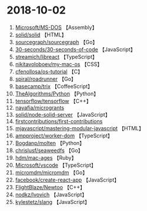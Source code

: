 # 2018-10-02

1. [Microsoft/MS-DOS](https://github.com/Microsoft/MS-DOS) 【Assembly】
2. [solid/solid](https://github.com/solid/solid) 【HTML】
3. [sourcegraph/sourcegraph](https://github.com/sourcegraph/sourcegraph) 【Go】
4. [30-seconds/30-seconds-of-code](https://github.com/30-seconds/30-seconds-of-code) 【JavaScript】
5. [streamich/libreact](https://github.com/streamich/libreact) 【TypeScript】
6. [nikitavoloboev/my-mac-os](https://github.com/nikitavoloboev/my-mac-os) 【CSS】
7. [cfenollosa/os-tutorial](https://github.com/cfenollosa/os-tutorial) 【C】
8. [spiral/roadrunner](https://github.com/spiral/roadrunner) 【Go】
9. [basecamp/trix](https://github.com/basecamp/trix) 【CoffeeScript】
10. [TheAlgorithms/Python](https://github.com/TheAlgorithms/Python) 【Python】
11. [tensorflow/tensorflow](https://github.com/tensorflow/tensorflow) 【C++】
12. [nayafia/microgrants](https://github.com/nayafia/microgrants) 
13. [solid/node-solid-server](https://github.com/solid/node-solid-server) 【JavaScript】
14. [firstcontributions/first-contributions](https://github.com/firstcontributions/first-contributions) 
15. [mjavascript/mastering-modular-javascript](https://github.com/mjavascript/mastering-modular-javascript) 【HTML】
16. [ampproject/worker-dom](https://github.com/ampproject/worker-dom) 【TypeScript】
17. [Bogdanp/molten](https://github.com/Bogdanp/molten) 【Python】
18. [chrislusf/seaweedfs](https://github.com/chrislusf/seaweedfs) 【Go】
19. [hdm/mac-ages](https://github.com/hdm/mac-ages) 【Ruby】
20. [Microsoft/vscode](https://github.com/Microsoft/vscode) 【TypeScript】
21. [micromdm/micromdm](https://github.com/micromdm/micromdm) 【Go】
22. [facebook/create-react-app](https://github.com/facebook/create-react-app) 【JavaScript】
23. [FlightBlaze/Newtoo](https://github.com/FlightBlaze/Newtoo) 【C++】
24. [nodkz/lvovich](https://github.com/nodkz/lvovich) 【JavaScript】
25. [kylestetz/slang](https://github.com/kylestetz/slang) 【JavaScript】
